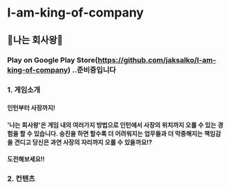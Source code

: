 # I-am-king-of-company
## :crown:나는 회사왕:crown:

### Play on Google Play Store(https://github.com/jaksalko/I-am-king-of-company) ..준비중입니다

### 1. 게임소개

  #### 인턴부터 사장까지! 
  #### '나는 회사왕'은 게임 내의 여러가지 방법으로 인턴에서 사장의 위치까지 오를 수 있는 경험을 할 수 있습니다.  승진을 하면 할수록 더 어려워지는 업무들과 더 막중해지는 책임감을 견디고 당신은 과연 사장의 자리까지 오를 수 있을까요!?  
  #### 도전해보세요!!
  
### 2. 컨텐츠



